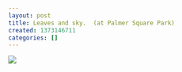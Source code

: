 ```yaml
---
layout: post
title: Leaves and sky.  (at Palmer Square Park)
created: 1373146711
categories: []
---
```

<img src="http://24.media.tumblr.com/17a5e694ba620ef9fabcc2916e3760cc/tumblr_mpjas7a7GU1rsr8w3o1_500.jpg"/><br/><br/>

